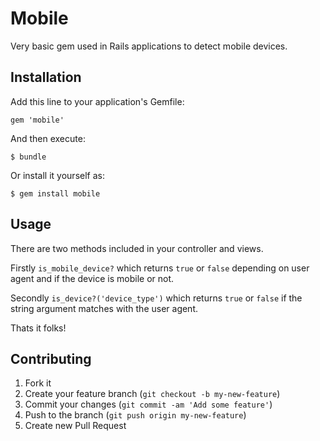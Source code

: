# Mobile

Very basic gem used in Rails applications to detect mobile devices.

## Installation

Add this line to your application's Gemfile:

    gem 'mobile'

And then execute:

    $ bundle

Or install it yourself as:

    $ gem install mobile

## Usage

There are two methods included in your controller and views.

Firstly `is_mobile_device?` which returns `true` or `false` depending on user agent and if the device is mobile or not.

Secondly `is_device?('device_type')` which returns `true` or `false` if the string argument matches with the user agent.

Thats it folks!

## Contributing

1. Fork it
2. Create your feature branch (`git checkout -b my-new-feature`)
3. Commit your changes (`git commit -am 'Add some feature'`)
4. Push to the branch (`git push origin my-new-feature`)
5. Create new Pull Request
